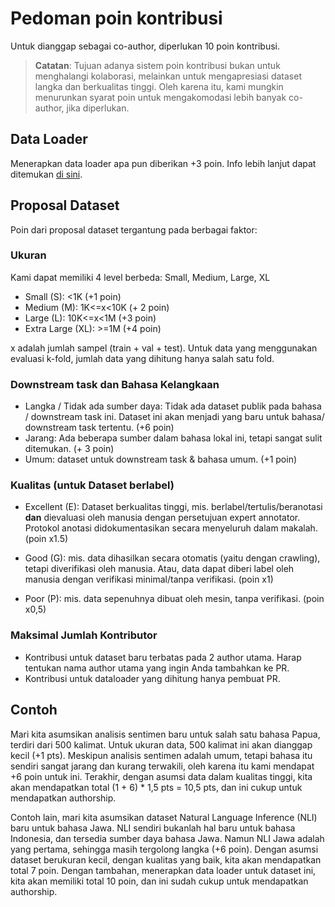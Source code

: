 # Pedoman poin kontribusi

Untuk dianggap sebagai co-author, diperlukan 10 poin kontribusi.

> **Catatan**: Tujuan adanya sistem poin kontribusi bukan untuk menghalangi kolaborasi, melainkan untuk mengapresiasi dataset langka dan berkualitas tinggi. 
Oleh karena itu, kami mungkin menurunkan syarat poin untuk mengakomodasi lebih banyak co-author, jika diperlukan.

## Data Loader

Menerapkan data loader apa pun diberikan +3 poin.
Info lebih lanjut dapat ditemukan [di sini](DATALOADER.md).

## Proposal Dataset

Poin dari proposal dataset tergantung pada berbagai faktor:

### Ukuran

Kami dapat memiliki 4 level berbeda: Small, Medium, Large, XL

- Small (S): <1K (+1 poin)
- Medium (M): 1K<=x<10K (+ 2 poin)
- Large (L): 10K<=x<1M (+3 poin)
- Extra Large (XL): >=1M (+4 poin)

x adalah jumlah sampel (train + val + test). Untuk data yang menggunakan evaluasi k-fold, jumlah data yang dihitung hanya salah satu fold.

### Downstream task dan Bahasa Kelangkaan

- Langka / Tidak ada sumber daya: Tidak ada dataset publik pada bahasa / downstream task ini. Dataset ini akan menjadi yang baru untuk bahasa/ downstream task tertentu. (+6 poin)
- Jarang: Ada beberapa sumber dalam bahasa lokal ini, tetapi sangat sulit ditemukan. (+ 3 poin)
- Umum: dataset untuk downstream task & bahasa umum. (+1 poin)


### Kualitas (untuk Dataset berlabel)

- Excellent (E): Dataset berkualitas tinggi, mis. berlabel/tertulis/beranotasi **dan** dievaluasi oleh manusia dengan persetujuan expert annotator. Protokol anotasi didokumentasikan secara menyeluruh dalam makalah. (poin x1.5)

- Good (G): mis. data dihasilkan secara otomatis (yaitu dengan crawling), tetapi diverifikasi oleh manusia. Atau, data dapat diberi label oleh manusia dengan verifikasi minimal/tanpa verifikasi. (poin x1)

- Poor (P): mis. data sepenuhnya dibuat oleh mesin, tanpa verifikasi. (poin x0,5)


### Maksimal Jumlah Kontributor

- Kontribusi untuk dataset baru terbatas pada 2 author utama. Harap tentukan nama author utama yang ingin Anda tambahkan ke PR.
- Kontribusi untuk dataloader yang dihitung hanya pembuat PR.

## Contoh

Mari kita asumsikan analisis sentimen baru untuk salah satu bahasa Papua, terdiri dari 500 kalimat.
Untuk ukuran data, 500 kalimat ini akan dianggap kecil (+1 pts). Meskipun analisis sentimen adalah umum, tetapi bahasa itu sendiri sangat jarang dan kurang terwakili, oleh karena itu kami mendapat +6 poin untuk ini. Terakhir, dengan asumsi data dalam kualitas tinggi, kita akan mendapatkan total (1 + 6) * 1,5 pts = 10,5 pts, dan ini cukup untuk mendapatkan authorship.

Contoh lain, mari kita asumsikan dataset Natural Language Inference (NLI) baru untuk bahasa Jawa. NLI sendiri bukanlah hal baru untuk bahasa Indonesia, dan tersedia sumber daya bahasa Jawa. Namun NLI Jawa adalah yang pertama, sehingga masih tergolong langka (+6 poin). Dengan asumsi dataset berukuran kecil, dengan kualitas yang baik, kita akan mendapatkan total 7 poin. Dengan tambahan, menerapkan data loader untuk dataset ini, kita akan memiliki total 10 poin, dan ini sudah cukup untuk mendapatkan authorship.
